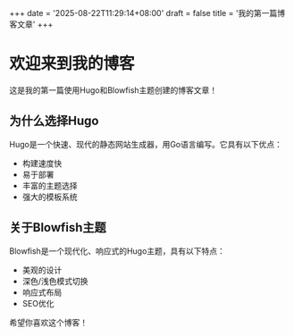 +++
date = '2025-08-22T11:29:14+08:00'
draft = false
title = '我的第一篇博客文章'
+++

# 欢迎来到我的博客

这是我的第一篇使用Hugo和Blowfish主题创建的博客文章！

## 为什么选择Hugo

Hugo是一个快速、现代的静态网站生成器，用Go语言编写。它具有以下优点：

- 构建速度快
- 易于部署
- 丰富的主题选择
- 强大的模板系统

## 关于Blowfish主题

Blowfish是一个现代化、响应式的Hugo主题，具有以下特点：

- 美观的设计
- 深色/浅色模式切换
- 响应式布局
- SEO优化

希望你喜欢这个博客！
